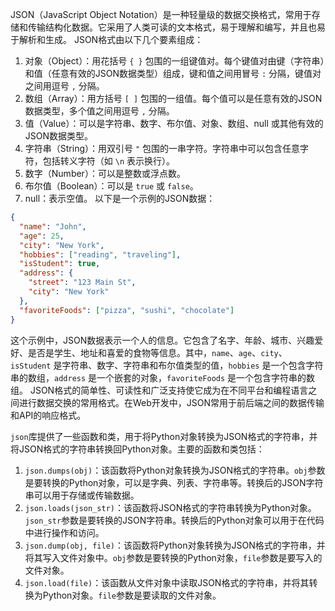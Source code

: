 JSON（JavaScript Object Notation）是一种轻量级的数据交换格式，常用于存储和传输结构化数据。它采用了人类可读的文本格式，易于理解和编写，并且也易于解析和生成。
JSON格式由以下几个要素组成：
1. 对象（Object）：用花括号 `{ }` 包围的一组键值对。每个键值对由键（字符串）和值（任意有效的JSON数据类型）组成，键和值之间用冒号 `:` 分隔，键值对之间用逗号 `,` 分隔。
2. 数组（Array）：用方括号 `[ ]` 包围的一组值。每个值可以是任意有效的JSON数据类型，多个值之间用逗号 `,` 分隔。
3. 值（Value）：可以是字符串、数字、布尔值、对象、数组、null 或其他有效的JSON数据类型。
4. 字符串（String）：用双引号 `"` 包围的一串字符。字符串中可以包含任意字符，包括转义字符（如 `\n` 表示换行）。
5. 数字（Number）：可以是整数或浮点数。
6. 布尔值（Boolean）：可以是 `true` 或 `false`。
7. null：表示空值。
以下是一个示例的JSON数据：
```json
{
  "name": "John",
  "age": 25,
  "city": "New York",
  "hobbies": ["reading", "traveling"],
  "isStudent": true,
  "address": {
    "street": "123 Main St",
    "city": "New York"
  },
  "favoriteFoods": ["pizza", "sushi", "chocolate"]
}
```
这个示例中，JSON数据表示一个人的信息。它包含了名字、年龄、城市、兴趣爱好、是否是学生、地址和喜爱的食物等信息。其中，`name`、`age`、`city`、`isStudent` 是字符串、数字、字符串和布尔值类型的值，`hobbies` 是一个包含字符串的数组，`address` 是一个嵌套的对象，`favoriteFoods` 是一个包含字符串的数组。
JSON格式的简单性、可读性和广泛支持使它成为在不同平台和编程语言之间进行数据交换的常用格式。在Web开发中，JSON常用于前后端之间的数据传输和API的响应格式。


`json`库提供了一些函数和类，用于将Python对象转换为JSON格式的字符串，并将JSON格式的字符串转换回Python对象。主要的函数和类包括：
1. `json.dumps(obj)`：该函数将Python对象转换为JSON格式的字符串。`obj`参数是要转换的Python对象，可以是字典、列表、字符串等。转换后的JSON字符串可以用于存储或传输数据。
2. `json.loads(json_str)`：该函数将JSON格式的字符串转换为Python对象。`json_str`参数是要转换的JSON字符串。转换后的Python对象可以用于在代码中进行操作和访问。
3. `json.dump(obj, file)`：该函数将Python对象转换为JSON格式的字符串，并将其写入文件对象中。`obj`参数是要转换的Python对象，`file`参数是要写入的文件对象。
4. `json.load(file)`：该函数从文件对象中读取JSON格式的字符串，并将其转换为Python对象。`file`参数是要读取的文件对象。

